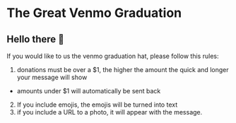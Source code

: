 # The Great Venmo Graduation

## Hello there :wave:

If you would like to us the venmo graduation hat, please follow this rules:
1) donations must be over a $1, the higher the amount the quick and longer your message will show
  * amounts under $1 will automatically be sent back
2) If you include emojis, the emojis will be turned into text
3) if you include a URL to a photo, it will appear with the message.
